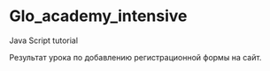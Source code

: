 # Glo_academy_intensive
Java Script tutorial

Результат урока по добавлению регистрационной формы на сайт.
